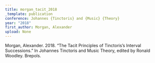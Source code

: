 ```yaml
---
title: morgan_tacit_2018
_template: publication
conference: Johannes {Tinctoris} and {Music} {Theory}
year: "2018"
first_author: Morgan, Alexander
upload: None
---
```

Morgan, Alexander. 2018. “The Tacit Principles of Tinctoris’s Interval Successions.” In Johannes Tinctoris and Music Theory, edited by Ronald Woodley. Brepols.